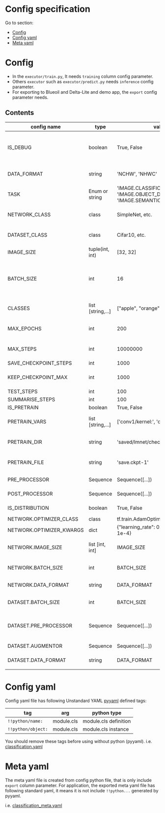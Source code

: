 # Config specification

Go to section:

* [Config](#config)
* [Config yaml](#config-yaml)
* [Meta yaml](#meta-yaml)

# Config

* In the `executor/train.py`, It needs `training` column config parameter.
* Others `executor` such as `executor/predict.py` needs `inference` config parameter.
* For exporting to Blueoil and Delta-Lite and demo app, the `export` config parameter needs.


## Contents
|config name|type|value|usage|training|inference|export|
|---|---|---|---|---|---|---|
|IS_DEBUG|boolean|True, False|Set True to use debug mode. It will summary some histograms, use small dataset and step size.|○|○||
|DATA_FORMAT|string|'NCHW', 'NHWC'|Set the data format. Case sensitive. If not set, default is 'NHWC'.|○|○|○|
|TASK|Enum or string|'IMAGE.CLASSIFICATION', 'IMAGE.OBJECT_DETECTION', 'IMAGE.SEMANTIC_SEGMENTATION'|Set the task type.|○|○|○|
|NETWORK_CLASS|class|SimpleNet, etc.|Class name of networks under networks folder. Should import first.|○|○||
|DATASET_CLASS|class|Cifar10, etc.|Class name of datasets under datasets folder. Should import first.|○|○||
|IMAGE_SIZE|tuple(int, int)|[32, 32]|Image size. (height, width)|○|○|○|
|BATCH_SIZE|int|16|Batch size. Currently, dynamic batch size is not supported. If you train with this batch size, you should test with same value.|○|○||
|CLASSES|list [string,...]|["apple", "orange", ..]|List of class name. Normally same to DATASEL_CLASS.classes.|○|○|○|
|MAX_EPOCHS|int|200|Max epochs. Require `MAX_EPOCHS` or `MAX_STEPS` when training.|○|||
|MAX_STEPS|int|10000000|Max steps. Require `MAX_EPOCHS` or `MAX_STEPS` when training.|○|||
|SAVE_CHECKPOINT_STEPS|int|1000|Per steps to save.|○|||
|KEEP_CHECKPOINT_MAX|int|1000|Maximum number of recent checkpoints to keep|○|||
|TEST_STEPS|int|100|Per steps to test.|○|||
|SUMMARISE_STEPS|int|100|Per steps to summarise.|○|||
|IS_PRETRAIN|boolean|True, False|If use pretrain model.|○|||
|PRETRAIN_VARS|list [string,...]|['conv1/kernel:', 'conv1/bias:', ...]|Vars to restore. It is needed when `IS_PRETRAIN` flag is `True`||||
|PRETRAIN_DIR|string|'saved/lmnet/checkpoints'|Pretrain checkpoints folder. It is needed when `IS_PRETRAIN` flag is `True`||||
|PRETRAIN_FILE|string|'save.ckpt-1'|Pretrain checkpoint file name. It is needed when `IS_PRETRAIN` flag is `True`||||
|PRE_PROCESSOR|Sequence|Sequence([...])|Sequence of pre-processors.|○|○|○|
|POST_PROCESSOR|Sequence|Sequence([...])|Sequence of post-processors.|○|○|○|
|IS_DISTRIBUTION|boolean|True, False|Set True to use distribution training. |○|||
|NETWORK.OPTIMIZER_CLASS|class|tf.train.AdamOptimizer|Class of optimizer.|○|||
|NETWORK.OPTIMIZER_KWARGS|dict|{"learning_rate": 0.00005, "epsilon": 1e-4}|kwargs of optimizer.|○|||
|NETWORK.IMAGE_SIZE|list [int, int]|IMAGE_SIZE|Image size for network. Normally same to IMAGE_SIZE.|○|○||
|NETWORK.BATCH_SIZE|int|BATCH_SIZE|Batch size for network. Normally same to BATCH_SIZE.|○|○||
|NETWORK.DATA_FORMAT|string|DATA_FORMAT|Data format. Normally same to DATA_FORMAT.|○|○||
|DATASET.BATCH_SIZE|int|BATCH_SIZE|Batch size for dataset. Normally same to BATCH_SIZE.|○|||
|DATASET.PRE_PROCESSOR|Sequence|Sequence([...])|Sequence of pre-processors. Normally same to PRE_PROCESSOR.|○|||
|DATASET.AUGMENTOR|Sequence|Sequence([...])|Sequence of augmentors.|○|||
|DATASET.DATA_FORMAT|string|DATA_FORMAT|Data format. Normally same to DATA_FORMAT.|○|||
|||||||

# Config yaml
Config yaml file has following Unstandard YAML [pyyaml](https://pyyaml.org/) defined tags:

|tag|arg|python type|
|---|---|---|
|`!!python/name:`|module.cls|module.cls definition|
|`!!python/object:`|module.cls|module.cls instance|

You should remove these tags before using without python (pyyaml).
i.e. [classification.yaml](/lmnet/configs/example/classification.yaml)

# Meta yaml
The meta yaml file is created from config python file, that is only include `export` column parameter.
For application, the exported meta yaml file has following standard yaml, it means it is not include `!!python...` generated by pyyaml.

i.e. [classification_meta.yaml](/lmnet/configs/example/classification_meta.yaml)
